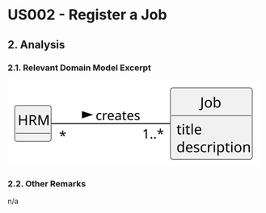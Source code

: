 # US002 - Register a Job

## 2. Analysis

### 2.1. Relevant Domain Model Excerpt

![Domain Model](svg/us002-domain-model.svg)

### 2.2. Other Remarks

n/a